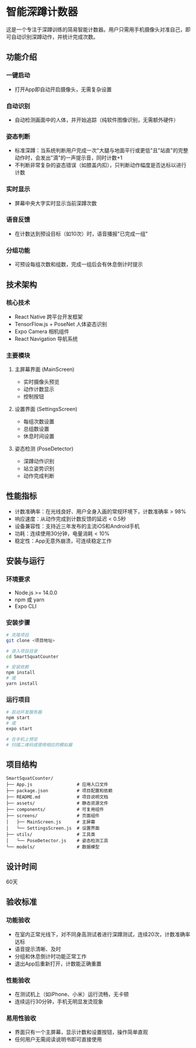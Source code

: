 # 智能深蹲计数器

这是一个专注于深蹲训练的简易智能计数器。用户只需用手机摄像头对准自己，即可自动识别深蹲动作，并统计完成次数。

## 功能介绍

### 一键启动
- 打开App即自动开启摄像头，无需复杂设置

### 自动识别
- 自动检测画面中的人体，并开始追踪（纯软件图像识别，无需额外硬件）

### 姿态判断
- 标准深蹲：当系统判断用户完成一次"大腿与地面平行或更低"且"站直"的完整动作时，会发出"滴"的一声提示音，同时计数+1
- 不判断非常复杂的姿态错误（如膝盖内扣），只判断动作幅度是否达标以进行计数

### 实时显示
- 屏幕中央大字实时显示当前深蹲次数

### 语音反馈
- 在计数达到预设目标（如10次）时，语音播报"已完成一组"

### 分组功能
- 可预设每组次数和组数，完成一组后会有休息倒计时提示

## 技术架构

### 核心技术
- React Native 跨平台开发框架
- TensorFlow.js + PoseNet 人体姿态识别
- Expo Camera 相机组件
- React Navigation 导航系统

### 主要模块
1. 主屏幕界面 (MainScreen)
   - 实时摄像头预览
   - 动作计数显示
   - 控制按钮

2. 设置界面 (SettingsScreen)
   - 每组次数设置
   - 总组数设置
   - 休息时间设置

3. 姿态检测 (PoseDetector)
   - 深蹲动作识别
   - 站立姿势识别
   - 动作完成判断

## 性能指标

- 计数准确率：在光线良好、用户全身入画的常规环境下，计数准确率 > 98%
- 响应速度：从动作完成到计数反馈的延迟 < 0.5秒
- 设备兼容性：支持近三年发布的主流iOS和Android手机
- 功耗：连续使用30分钟，电量消耗 < 10%
- 稳定性：App无意外崩溃，可连续稳定工作

## 安装与运行

### 环境要求
- Node.js >= 14.0.0
- npm 或 yarn
- Expo CLI

### 安装步骤
```bash
# 克隆项目
git clone <项目地址>

# 进入项目目录
cd SmartSquatCounter

# 安装依赖
npm install
# 或
yarn install
```

### 运行项目
```bash
# 启动开发服务器
npm start
# 或
expo start

# 在手机上预览
# 扫描二维码或使用相应的模拟器
```

## 项目结构
```
SmartSquatCounter/
├── App.js                 # 应用入口文件
├── package.json           # 项目配置和依赖
├── README.md              # 项目说明文档
├── assets/                # 静态资源文件
├── components/            # 可复用组件
├── screens/               # 页面组件
│   ├── MainScreen.js      # 主屏幕
│   └── SettingsScreen.js  # 设置界面
├── utils/                 # 工具类
│   └── PoseDetector.js    # 姿态检测工具
└── models/                # 数据模型
```

## 设计时间
60天

## 验收标准

### 功能验收
- 在室内正常光线下，对不同身高测试者进行深蹲测试，连续20次，计数准确率达标
- 语音提示清晰、及时
- 分组和休息倒计时功能正常工作
- 退出App后重新打开，计数能正确重置

### 性能验收
- 在测试机上（如iPhone、小米）运行流畅，无卡顿
- 连续运行30分钟，手机无明显发烫现象

### 易用性验收
- 界面只有一个主屏幕，显示计数和设置按钮，操作简单直观
- 任何用户无需阅读说明书即可直接使用